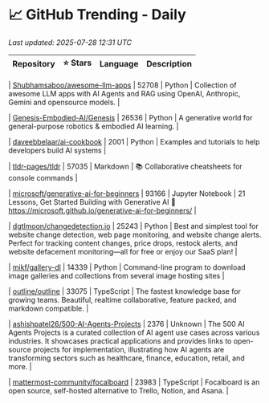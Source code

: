 # 📈 GitHub Trending - Daily

_Last updated: 2025-07-28 12:31 UTC_

| Repository | ⭐ Stars | Language | Description |
|------------|--------:|----------|-------------|

| [Shubhamsaboo/awesome-llm-apps](https://github.com/Shubhamsaboo/awesome-llm-apps) | 52708 | Python | Collection of awesome LLM apps with AI Agents and RAG using OpenAI, Anthropic, Gemini and opensource models. |

| [Genesis-Embodied-AI/Genesis](https://github.com/Genesis-Embodied-AI/Genesis) | 26536 | Python | A generative world for general-purpose robotics & embodied AI learning. |

| [daveebbelaar/ai-cookbook](https://github.com/daveebbelaar/ai-cookbook) | 2001 | Python | Examples and tutorials to help developers build AI systems |

| [tldr-pages/tldr](https://github.com/tldr-pages/tldr) | 57035 | Markdown | 📚 Collaborative cheatsheets for console commands |

| [microsoft/generative-ai-for-beginners](https://github.com/microsoft/generative-ai-for-beginners) | 93166 | Jupyter Notebook | 21 Lessons, Get Started Building with Generative AI 🔗 https://microsoft.github.io/generative-ai-for-beginners/ |

| [dgtlmoon/changedetection.io](https://github.com/dgtlmoon/changedetection.io) | 25243 | Python | Best and simplest tool for website change detection, web page monitoring, and website change alerts. Perfect for tracking content changes, price drops, restock alerts, and website defacement monitoring—all for free or enjoy our SaaS plan! |

| [mikf/gallery-dl](https://github.com/mikf/gallery-dl) | 14339 | Python | Command-line program to download image galleries and collections from several image hosting sites |

| [outline/outline](https://github.com/outline/outline) | 33075 | TypeScript | The fastest knowledge base for growing teams. Beautiful, realtime collaborative, feature packed, and markdown compatible. |

| [ashishpatel26/500-AI-Agents-Projects](https://github.com/ashishpatel26/500-AI-Agents-Projects) | 2376 | Unknown | The 500 AI Agents Projects is a curated collection of AI agent use cases across various industries. It showcases practical applications and provides links to open-source projects for implementation, illustrating how AI agents are transforming sectors such as healthcare, finance, education, retail, and more. |

| [mattermost-community/focalboard](https://github.com/mattermost-community/focalboard) | 23983 | TypeScript | Focalboard is an open source, self-hosted alternative to Trello, Notion, and Asana. |
